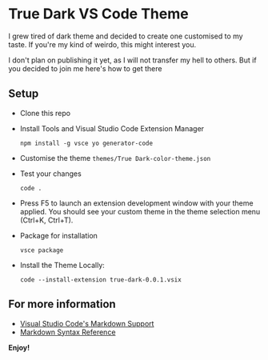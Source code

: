 # True Dark VS Code Theme

I grew tired of dark theme and decided to create one customised to my taste. If you're my kind of weirdo, this might interest you.

I don't plan on publishing it yet, as I will not transfer my hell to others. But if you decided to join me here's how to get there

## Setup
- Clone this repo

- Install Tools and Visual Studio Code Extension Manager
  ```
  npm install -g vsce yo generator-code
  ```

- Customise the theme `themes/True Dark-color-theme.json`

- Test your changes
  ```
  code .
  ```
- Press F5 to launch an extension development window with your theme applied. 
  You should see your custom theme in the theme selection menu (Ctrl+K, Ctrl+T).

- Package for installation
  ```
  vsce package
  ```

- Install the Theme Locally:
  ```
  code --install-extension true-dark-0.0.1.vsix
  ```

## For more information

* [Visual Studio Code's Markdown Support](http://code.visualstudio.com/docs/languages/markdown)
* [Markdown Syntax Reference](https://help.github.com/articles/markdown-basics/)

**Enjoy!**
